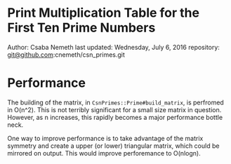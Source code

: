 Print Multiplication Table for the First Ten Prime Numbers
==========================================================

Author: Csaba Nemeth
last updated: Wednesday, July 6, 2016
repository: git@github.com:cnemeth/csn_primes.git

Performance
===========

The building of the matrix, in `CsnPrimes::Prime#build_matrix`,
is perfromed in O(n^2). This is not terribly significant
for a small size matrix in question. However, as n increases,
this rapidly becomes a major performance bottle neck.

One way to improve performance is to take advantage of the
matrix symmetry and create a upper (or lower) triangular
matrix, which could be mirrored on output. This would
improve perforemance to O(nlogn).
